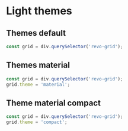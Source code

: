 
# Light themes 


## Themes default

```js
const grid = div.querySelector('revo-grid');
```


## Themes material

```js
const grid = div.querySelector('revo-grid');
grid.theme = 'material';
```

## Theme material compact

```js
const grid = div.querySelector('revo-grid');
grid.theme = 'compact';
```
